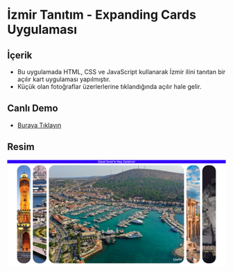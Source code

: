 # İzmir Tanıtım - Expanding Cards Uygulaması

## İçerik

- Bu uygulamada HTML, CSS ve JavaScript kullanarak İzmir ilini tanıtan bir açılır kart uygulaması yapılmıştır.
- Küçük olan fotoğraflar üzerlerlerine tıklandığında açılır hale gelir. 

## Canlı Demo

- [Buraya Tıklayın](https://izmirtanitim.netlify.app/)

## Resim

![Main Page](https://github.com/muratcandan/expanding_cards/blob/main/izmirtanitim.png)




